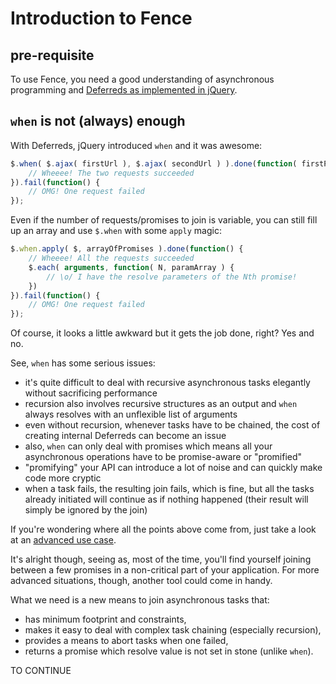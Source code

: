 # Introduction to Fence

## pre-requisite

To use Fence, you need a good understanding of asynchronous programming and [Deferreds as implemented in jQuery](http://api.jquery.com/category/deferred-object/).

## `when` is not (always) enough

With Deferreds, jQuery introduced `when` and it was awesome:

```javascript
$.when( $.ajax( firstUrl ), $.ajax( secondUrl ) ).done(function( firstParamArray, secondParamArray ) {
	// Wheeee! The two requests succeeded
}).fail(function() {
	// OMG! One request failed
});
```

Even if the number of requests/promises to join is variable, you can still fill up an array and use `$.when` with some `apply` magic:

```javascript
$.when.apply( $, arrayOfPromises ).done(function() {
	// Wheeee! All the requests succeeded
	$.each( arguments, function( N, paramArray ) {
		// \o/ I have the resolve parameters of the Nth promise! 
	})
}).fail(function() {
	// OMG! One request failed
});
```

Of course, it looks a little awkward but it gets the job done, right? Yes and no.

See, `when` has some serious issues:
* it's quite difficult to deal with recursive asynchronous tasks elegantly without sacrificing performance
* recursion also involves recursive structures as an output and `when` always resolves with an unflexible list of arguments
* even without recursion, whenever tasks have to be chained, the cost of creating internal Deferreds can become an issue
* also, `when` can only deal with promises which means all your asynchronous operations have to be promise-aware or "promified"
* "promifying" your API can introduce a lot of noise and can quickly make code more cryptic
* when a task fails, the resulting join fails, which is fine, but all the tasks already initiated will continue as if nothing happened (their result will simply be ignored by the join)

If you're wondering where all the points above come from, just take a look at an [advanced use case](/jaubourg/fence/blob/master/doc/use-case/ls-R.md#ls--r-in-nodejs).

It's alright though, seeing as, most of the time, you'll find yourself joining between a few promises in a non-critical part of your application. For more advanced situations, though, another tool could come in handy. 

What we need is a new means to join asynchronous tasks that:
* has minimum footprint and constraints,
* makes it easy to deal with complex task chaining (especially recursion),
* provides a means to abort tasks when one failed,
* returns a promise which resolve value is not set in stone (unlike `when`).

TO CONTINUE
